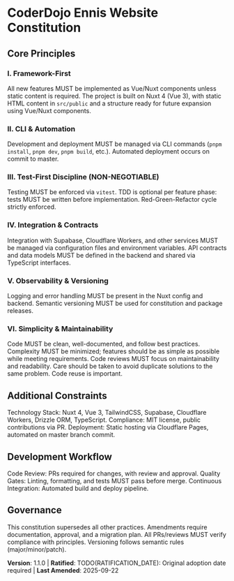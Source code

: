 # CoderDojo Ennis Website Constitution

## Core Principles

### I. Framework-First
All new features MUST be implemented as Vue/Nuxt components unless static content is required. The project is built on Nuxt 4 (Vue 3), with static HTML content in `src/public` and a structure ready for future expansion using Vue/Nuxt components.

### II. CLI & Automation
Development and deployment MUST be managed via CLI commands (`pnpm install`, `pnpm dev`, `pnpm build`, etc.). Automated deployment occurs on commit to master.

### III. Test-First Discipline (NON-NEGOTIABLE)
Testing MUST be enforced via `vitest`. TDD is optional per feature phase: tests MUST be written before implementation. Red-Green-Refactor cycle strictly enforced.

### IV. Integration & Contracts
Integration with Supabase, Cloudflare Workers, and other services MUST be managed via configuration files and environment variables. API contracts and data models MUST be defined in the backend and shared via TypeScript interfaces.

### V. Observability & Versioning
Logging and error handling MUST be present in the Nuxt config and backend. Semantic versioning MUST be used for constitution and package releases.

### VI. Simplicity & Maintainability
Code MUST be clean, well-documented, and follow best practices. Complexity MUST be minimized; features should be as simple as possible while meeting requirements. Code reviews MUST focus on maintainability and readability. Care should be taken to avoid duplicate solutions to the same problem. Code reuse is important.

## Additional Constraints
Technology Stack: Nuxt 4, Vue 3, TailwindCSS, Supabase, Cloudflare Workers, Drizzle ORM, TypeScript.
Compliance: MIT license, public contributions via PR.
Deployment: Static hosting via Cloudflare Pages, automated on master branch commit.

## Development Workflow
Code Review: PRs required for changes, with review and approval.
Quality Gates: Linting, formatting, and tests MUST pass before merge.
Continuous Integration: Automated build and deploy pipeline.

## Governance

This constitution supersedes all other practices. Amendments require documentation, approval, and a migration plan. All PRs/reviews MUST verify compliance with principles. Versioning follows semantic rules (major/minor/patch).

<!--
Sync Impact Report
Version change: 1.0.0 → 1.1.0
Modified principles: All principle names and descriptions updated for project context
Added sections: Additional Constraints, Development Workflow
Removed sections: None
Templates requiring updates:
	✅ plan-template.md
	✅ spec-template.md
	✅ tasks-template.md
	⚠ commands/ (directory missing, manual check required)
Follow-up TODOs:
	TODO(RATIFICATION_DATE): Original adoption date required
-->

**Version**: 1.1.0 | **Ratified**: TODO(RATIFICATION_DATE): Original adoption date required | **Last Amended**: 2025-09-22
